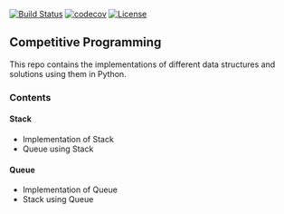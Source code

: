 [![Build Status](https://travis-ci.org/riyasyash/CompetitiveProgramming.svg?branch=master)](https://travis-ci.org/riyasyash/CompetitiveProgramming)
[![codecov](https://codecov.io/gh/riyasyash/CompetitiveProgramming/branch/master/graph/badge.svg)](https://codecov.io/gh/riyasyash/CompetitiveProgramming)
[![License](https://img.shields.io/badge/License-Apache%202.0-blue.svg)](https://opensource.org/licenses/Apache-2.0)

## Competitive Programming
This repo contains the implementations of different data structures and solutions using them in Python.

### Contents

#### Stack
* Implementation of Stack
* Queue using Stack

#### Queue
* Implementation of Queue
* Stack using Queue
